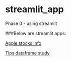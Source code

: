 # streamlit_app
Phase 0 - using streamlit

###Below are streamlit apps: 

[Apple stocks info](https://appapp-kjajdvmhxbqwq3nsahbuir.streamlit.app/)

[Tips dataframe study](https://appapp-gc4zvp5bpsqsqia4llgiyq.streamlit.app/)